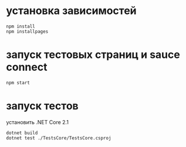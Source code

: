 # установка зависимостей
```
npm install
npm installpages
```
# запуск тестовых страниц и sauce connect
```
npm start
```
# запуск тестов
установить .NET Core 2.1
```
dotnet build 
dotnet test ./TestsCore/TestsCore.csproj
```